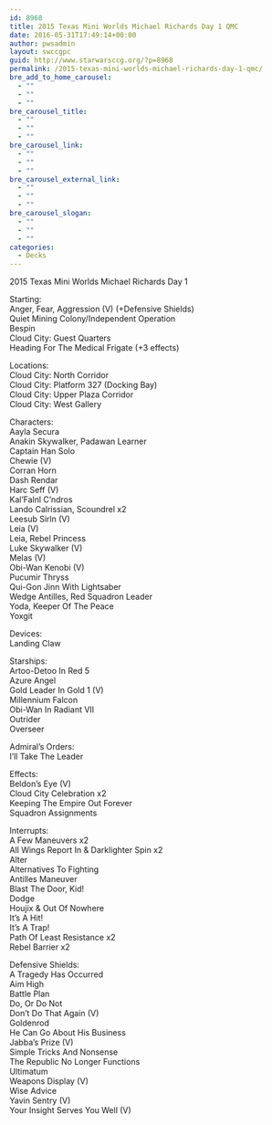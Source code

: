 ```yaml
---
id: 8968
title: 2015 Texas Mini Worlds Michael Richards Day 1 QMC
date: 2016-05-31T17:49:14+00:00
author: pwsadmin
layout: swccgpc
guid: http://www.starwarsccg.org/?p=8968
permalink: /2015-texas-mini-worlds-michael-richards-day-1-qmc/
bre_add_to_home_carousel:
  - ""
  - ""
  - ""
bre_carousel_title:
  - ""
  - ""
  - ""
bre_carousel_link:
  - ""
  - ""
  - ""
bre_carousel_external_link:
  - ""
  - ""
  - ""
bre_carousel_slogan:
  - ""
  - ""
  - ""
categories:
  - Decks
---
```

2015 Texas Mini Worlds Michael Richards Day 1

Starting:  
Anger, Fear, Aggression (V) (+Defensive Shields)  
Quiet Mining Colony/Independent Operation  
Bespin  
Cloud City: Guest Quarters  
Heading For The Medical Frigate (+3 effects)

Locations:  
Cloud City: North Corridor  
Cloud City: Platform 327 (Docking Bay)  
Cloud City: Upper Plaza Corridor  
Cloud City: West Gallery

Characters:  
Aayla Secura  
Anakin Skywalker, Padawan Learner  
Captain Han Solo  
Chewie (V)  
Corran Horn  
Dash Rendar  
Harc Seff (V)  
Kal&#8217;Falnl C&#8217;ndros  
Lando Calrissian, Scoundrel x2  
Leesub Sirln (V)  
Leia (V)  
Leia, Rebel Princess  
Luke Skywalker (V)  
Melas (V)  
Obi-Wan Kenobi (V)  
Pucumir Thryss  
Qui-Gon Jinn With Lightsaber  
Wedge Antilles, Red Squadron Leader  
Yoda, Keeper Of The Peace  
Yoxgit

Devices:  
Landing Claw

Starships:  
Artoo-Detoo In Red 5  
Azure Angel  
Gold Leader In Gold 1 (V)  
Millennium Falcon  
Obi-Wan In Radiant VII  
Outrider  
Overseer

Admiral&#8217;s Orders:  
I&#8217;ll Take The Leader

Effects:  
Beldon’s Eye (V)  
Cloud City Celebration x2  
Keeping The Empire Out Forever  
Squadron Assignments

Interrupts:  
A Few Maneuvers x2  
All Wings Report In & Darklighter Spin x2  
Alter  
Alternatives To Fighting  
Antilles Maneuver  
Blast The Door, Kid!  
Dodge  
Houjix & Out Of Nowhere  
It&#8217;s A Hit!  
It’s A Trap!  
Path Of Least Resistance x2  
Rebel Barrier x2

Defensive Shields:  
A Tragedy Has Occurred  
Aim High  
Battle Plan  
Do, Or Do Not  
Don’t Do That Again (V)  
Goldenrod  
He Can Go About His Business  
Jabba’s Prize (V)  
Simple Tricks And Nonsense  
The Republic No Longer Functions  
Ultimatum  
Weapons Display (V)  
Wise Advice  
Yavin Sentry (V)  
Your Insight Serves You Well (V)
